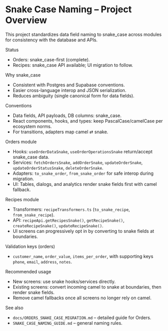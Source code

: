# Snake Case Naming – Project Overview

This project standardizes data field naming to snake_case across modules for consistency with the database and APIs.

Status
- Orders: snake_case-first (complete).
- Recipes: snake_case API available; UI migration to follow.

Why snake_case
- Consistent with Postgres and Supabase conventions.
- Easier cross-language interop and JSON serialization.
- Reduces ambiguity (single canonical form for data fields).

Conventions
- Data fields, API payloads, DB columns: snake_case.
- React components, hooks, and types: keep PascalCase/camelCase per ecosystem norms.
- For transitions, adapters map camel ⇄ snake.

Orders module
- Hooks: `useOrderDataSnake`, `useOrderOperationsSnake` return/accept snake_case data.
- Services: `fetchOrdersSnake`, `addOrderSnake`, `updateOrderSnake`, `updateOrderStatusSnake`, `deleteOrderSnake`.
- Adapters: `to_snake_order`, `from_snake_order` for safe interop during migration.
- UI: Tables, dialogs, and analytics render snake fields first with camel fallback.

Recipes module
- Transformers: `recipeTransformers.ts` (`to_snake_recipe`, `from_snake_recipe`).
- API: `recipeApi.getRecipesSnake()`, `getRecipeSnake()`, `createRecipeSnake()`, `updateRecipeSnake()`.
- UI screens can progressively opt in by converting to snake fields at boundaries.

Validation keys (orders)
- `customer_name`, `order_value`, `items_per_order`, with supporting keys `phone`, `email`, `address`, `notes`.

Recommended usage
- New screens: use snake hooks/services directly.
- Existing screens: convert incoming camel to snake at boundaries, then render snake fields.
- Remove camel fallbacks once all screens no longer rely on camel.

See also
- `docs/ORDERS_SNAKE_CASE_MIGRATION.md` – detailed guide for Orders.
- `SNAKE_CASE_NAMING_GUIDE.md` – general naming rules.
